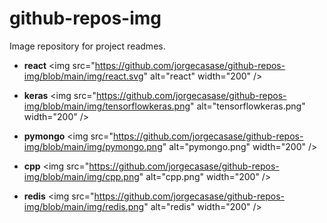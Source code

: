 # github-repos-img
Image repository for project readmes.

- **react** \<img src="https://github.com/jorgecasase/github-repos-img/blob/main/img/react.svg" alt="react" width="200" />

- **keras** \<img src="https://github.com/jorgecasase/github-repos-img/blob/main/img/tensorflowkeras.png" alt="tensorflowkeras.png" width="200" />

- **pymongo** \<img src="https://github.com/jorgecasase/github-repos-img/blob/main/img/pymongo.png" alt="pymongo.png" width="200" />

- **cpp** \<img src="https://github.com/jorgecasase/github-repos-img/blob/main/img/cpp.png" alt="cpp.png" width="200" />

- **redis** \<img src="https://github.com/jorgecasase/github-repos-img/blob/main/img/redis.png" alt="redis" width="200" />
